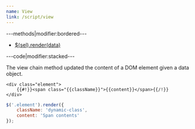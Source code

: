 ```yaml
---
name: View
link: /script/view
---
```


---methods|modifier:bordered---

* [$(sel).render(data)](/script/view#render)

---code|modifier:stacked---

The view chain method updated the content of a DOM element given a data object.

```markup
<div class="element">
	{{#!}}<span class="{{className}}">{{content}}</span>{{/!}}
</div>
```

```javascript
$('.element').render({
	className: 'dynamic-class',
	content: 'Span contents'
});
```